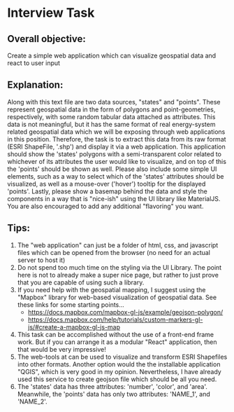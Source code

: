 # Interview Task

## Overall objective:

Create a simple web application which can visualize geospatial data and react to user input

## Explanation:

Along with this text file are two data sources, "states" and "points". These represent geospatial data in the form of polygons and point-geometries, respectively, with some random tabular data attached as attributes. This data is not meaningful, but it has the same format of real energy-system related geospatial data which we will be exposing through web applications in this position. Therefore, the task is to extract this data from its raw format (ESRI ShapeFile, '.shp') and display it via a web application. This application should show the 'states' polygons with a semi-transparent color related to whichever of its attributes the user would like to visualize, and on top of this the 'points' should be shown as well. Please also include some simple UI elements, such as a way to select which of the 'states' attributes should be visualized, as well as a mouse-over ('hover') tooltip for the displayed 'points'. Lastly, please show a basemap behind the data and style the components in a way that is "nice-ish" using the UI library like MaterialJS. You are also encouraged to add any additional "flavoring" you want.

## Tips:

1. The "web application" can just be a folder of html, css, and javascript files which can be opened from the browser (no need for an actual server to host it)
2. Do not spend too much time on the styling via the UI Library. The point here is not to already make a super nice page, but rather to just prove that you are capable of using such a library.
3. If you need help with the geospatial mapping, I suggest using the "Mapbox" library for web-based visualization of geospatial data. See these links for some starting points...
   - https://docs.mapbox.com/mapbox-gl-js/example/geojson-polygon/
   - https://docs.mapbox.com/help/tutorials/custom-markers-gl-js/#create-a-mapbox-gl-js-map
4. This task can be accomplished without the use of a front-end frame work. But if you can arrange it as a modular "React" application, then that would be very impressive!
5. The web-tools at can be used to visualize and transform ESRI Shapefiles into other formats. Another option would the the installable application "QGIS", which is very good in my opinion. Nevertheless, I have already used this service to create geojson file which should be all you need.
6. The 'states' data has three attributes: 'number', 'color', and 'area'. Meanwhile, the 'points' data has only two attributes: 'NAME_1', and 'NAME_2'.
